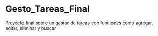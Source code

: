 # Gesto_Tareas_Final
Proyecto final sobre un gestor de tareas con funciones como agregar, editar, eliminar y buscar

